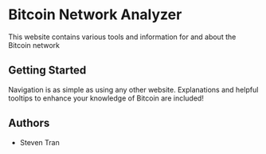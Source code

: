 # Bitcoin Network Analyzer

This website contains various tools and information for and about the Bitcoin network

## Getting Started

Navigation is as simple as using any other website. Explanations and helpful tooltips to enhance your knowledge of Bitcoin are included!

## Authors
* Steven Tran

